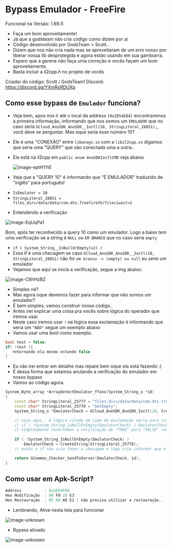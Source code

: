# Bypass Emulador - FreeFire
Funcional na Versão: 1.69.X
- Faça um bom aproveitamente!
- Já que a godsteam não cria código como dizem por ai
- Código desenvolvido por GodsTeam > Scott..
- Dizem que nos não cria nada mas se aproveitaram de um erro nosso por liberar nossa lib desprotegida e agora estão usando em sua gambiarra.
- Espero que a garena não faça uma correção e vocês façam um bom aproveitamente.
- Basta incluir a il2cpp.h no projeto de vocês

Criador do código: Scott / GodsTeam!
Discord: https://discord.gg/YXmRxRDUXp

## Como esse bypass de `Emulador` funciona?
+ Veja bem, apos nos ir até o local da address `[0x2D54EB4]` encontraremos a primeira informação, informando que nos somos um `EMULADOR` que no caso seria `GCloud_AnoSDK_AnoSDK__Ioctl(10, StringLiteral_28851);`, você deve se perguntar. Mas oque seria esse número 10?
+ Ele é uma "CONEXÃO" entre `libanogs.so` com a `libil2cpp.so` digamos que seria uma "QUERY" que são conectada uma a outra.. 
+ Ela está na il2cpp em `public enum AnoSDKIoctlCMD` veja abaixo

  ![image-eptHYhE](https://i.imgur.com/eptHYhE.png)
  
+ Veja que a "QUERY 10" é informando que "É EMULADOR" traduzido de "inglês" para português!

- `IsEmulator = 10`
- `StringLiteral_28851 = files_dir=/data/data/com.dts.freefireth/files|wait=1`

+ Entendendo a verificação

![image-EqUqPa1](https://i.imgur.com/EqUqPa1.png)

Bom, após ter reconhecido a query 10 como um emulador. Logo a baixo tem uma verificação se a string é `NULL` ou `EM BRANCO` que no caso seria `empty`
+ `if ( System_String__IsNullOrEmpty(v2) )`
+ Essa if é uma checagem se caso `GCloud_AnoSDK_AnoSDK__Ioctl(10, StringLiteral_28851)` não for `em branco -> (empty) ou null` eu serei um emulador
+ Vejamos que aqui se inicia a verificação, segue a img abaixo.

![image-C6hHzBZ](https://i.imgur.com/C6hHzBZ.png)

+ Simples né?
+ Mas agora oque devemos fazer para informar que não somos um emulador?
+ É bem simples, vamos construir nosso código..
+ Antes irei explicar uma coisa pra vocês sobre lógica do operador que iremos usar.
+ Neste caso iremos usar `!` na lógica essa exclamação é informando que seria um `"NÃO"` segue um exemplo abaixo
+ Vamos usar uma bool como exemplo.

```cpp
bool test = false;
if( !test ){
   retornando ela mesmo estando false
}
```
+ Eu não irei entrar em detalhe mas repare bem oque ela está fazendo :)
+ É dessa forma que estamos anulando a verificação do emulador em nosso bypass
+ Vamos ao código agora.
```cpp
System_Byte_array *ArrayDetectEmulator_ffano(System_String_o *id)
{
    const char* StringLiteral_25777 = "files_dir=/data/data/com.dts.freefireth/files|wait=1";
    const char* StringLiteral_25778 = "GetEmpty";
    System_String_o *EmulatorCheck = GCloud_AnoSDK_AnoSDK_Ioctl(10, CreateString(StringLiteral_25777));

    // veja aqui.. A lógica citada em cima da exclamação seria para informar que +
    // if ( !System_String_IsNullOrEmpty(EmulatorCheck) ) EmulatorCheck seria a StringLiteral_25778
    // simplesmente revertemos a verificação de "TRUE" para "FALSE" com a exclamação.
    
    if ( !System_String_IsNullOrEmpty(EmulatorCheck) )
        EmulatorCheck = CreateString(StringLiteral_25778);
    // então a if não iria fazer a checagem e logo iria informar que é um Empty = mobile

    return GCommon_Checker_SendToServer(EmulatorCheck, id);
}
```

## Como usar em Apk-Script?

```cpp
Address          : 0x2D54F00
Hex Modificação  : 00 F0 20 E3
Hex Restauração  : 05 00 A0 E1 | não precisa utilizar a restauração..
```
+ Lembrando, Ative nesta tela para funcionar

![image-unknown](https://media.discordapp.net/attachments/944537033706209290/946064937854320680/unknown.png)

+ Bypass ativado

![image-unknown](https://media.discordapp.net/attachments/944537033706209290/946065009480450108/unknown.png)
